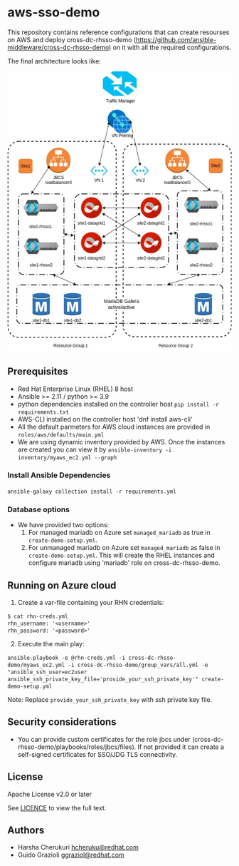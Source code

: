 # aws-sso-demo

This repository contains reference configurations that can create resourses on AWS and deploy cross-dc-rhsso-demo (https://github.com/ansible-middleware/cross-dc-rhsso-demo) on it with all the required configurations.

The final architecture looks like:

![Architecture diagram](./scenario.jpg)


## Prerequisites

* Red Hat Enterprise Linux (RHEL) 8 host
* Ansible >= 2.11 / python >= 3.9
* python dependencies installed on the controller host `pip install -r requirements.txt`
* AWS-CLI installed on the controller host 'dnf install aws-cli'
* All the default parmeters for AWS cloud instances are provided in `roles/aws/defaults/main.yml`
* We are using dynamic inventory provided by AWS. Once the instances are created you can view it by `ansible-inventory -i inventory/myaws_ec2.yml --graph`

### Install Ansible Dependencies

`ansible-galaxy collection install -r requirements.yml`

### Database options

* We have provided two options: 
    1. For managed mariadb on Azure set `managed_mariadb` as true in `create-demo-setup.yml`.
    2. For unmanaged mariadb on Azure set `managed_mariadb` as false in `create-demo-setup.yml`. This will create the RHEL instances and configure mariadb using 'mariadb' role on cross-dc-rhsso-demo.

## Running on Azure cloud

1. Create a var-file containing your RHN credentials:
```
$ cat rhn-creds.yml
rhn_username: '<username>'
rhn_password: '<password>'
```

2. Execute the main play:
```
ansible-playbook -e @rhn-creds.yml -i cross-dc-rhsso-demo/myaws_ec2.yml -i cross-dc-rhsso-demo/group_vars/all.yml -e "ansible_ssh_user=ec2user ansible_ssh_private_key_file='provide_your_ssh_private_key'" create-demo-setup.yml
```
Note: Replace `provide_your_ssh_private_key` with ssh private key file.

## Security considerations

* You can provide custom certificates for the role jbcs under (cross-dc-rhsso-demo/playbooks/roles/jbcs/files). If not provided it can create a self-signed certificates for SSO/JDG TLS connectivity.

## License

Apache License v2.0 or later

See [LICENCE](LICENSE) to view the full text.


## Authors

* Harsha Cherukuri <hcheruku@redhat.com>
* Guido Grazioli <ggraziol@redhat.com>
